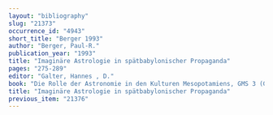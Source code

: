 ```yaml
---
layout: "bibliography"
slug: "21373"
occurrence_id: "4943"
short_title: "Berger 1993"
author: "Berger, Paul-R."
publication_year: "1993"
title: "Imaginäre Astrologie in spätbabylonischer Propaganda"
pages: "275-289"
editor: "Galter, Hannes , D."
book: "Die Rolle der Astronomie in den Kulturen Mesopotamiens, GMS 3 (Graz)"
title: "Imaginäre Astrologie in spätbabylonischer Propaganda"
previous_item: "21376"
---
```

